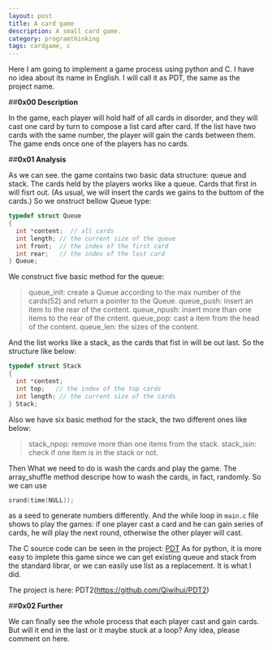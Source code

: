 ```yaml
---
layout: post
title: A card game
description: A small card game.
category: programthinking
tags: cardgame, c
---
```


Here I am going to implement a game process using python and C. I have no
idea about its name in English. I will call it as PDT, the same as the project
name.

##**0x00 Description**

In the game, each player will hold half of all cards in disorder, and they
will cast one card by turn to compose a list card after card. If the list have two cards
with the same number, the player will gain the cards between them. The game
ends once one of the players has no cards.

##**0x01 Analysis**

As we can see. the game contains two basic data structure: queue and
stack. The cards held by the players works like a queue. Cards that first in
will fisrt out. (As usual, we will insert the cards we gains to the buttom of 
the  cards.) So we onstruct bellow Queue type:

```c
typedef struct Queue
{
  int *content;  // all cards
  int length; // the current size of the queue
  int front;  // the index of the first card 
  int rear;   // the index of the last card
} Queue;
```

We construct five basic method for the queue:

 > queue_init: create a Queue according to the max number of the cards(52)
 > and return a pointer to the Queue.
 > queue_push: insert an item to the rear of the content.
 > queue_npush: insert more than one items to the rear of the cntent.
 > queue_pop: cast a item from the head of the content. 
 > queue_len: the sizes of the content.

And the list works like a stack, as the cards that fist in will be out
last. So the structure like below:

```c
typedef struct Stack
{
  int *content;
  int top;   // the index of the top cards
  int length; // the current size of the cards
} Stack;
```

Also we have six basic method for the stack, the two different ones like
below:

 > stack_npop: remove more than one items from the stack.
 > stack_isin: check if one item is in the stack or not.

Then What we need to do is wash the cards and play the game. The
array_shuffle method descripe how to wash the cards, in fact, randomly. So we
can use

```c
srand(time(NULL));
```

as a seed to generate numbers differently. 
And the while loop in `main.c` file shows to play the games: if one
player cast a card and he can gain series of cards, he will play the next
round, otherwise the other player will cast.

The C source code can be seen in the project: [PDT](https://github.com/Qiwihui/PDT)
As for python, it is more easy to implete this game since we can get
existing queue and stack from the standard librar, or we can easily use list
as a replacement. It is what I did.

The project is here: PDT2(https://github.com/Qiwihui/PDT2)

##**0x02 Further**

We can finally see the whole process that each player cast and gain cards.
But will it end in the last or it maybe stuck at a loop? Any idea, please
comment on here.
